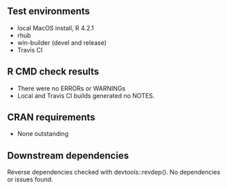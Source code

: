 ## Test environments
* local MacOS install, R 4.2.1
* rhub
* win-builder (devel and release)
* Travis CI

## R CMD check results
* There were no ERRORs or WARNINGs
* Local and Travis CI builds generated no NOTES. 

## CRAN requirements
* None outstanding

## Downstream dependencies
Reverse dependencies checked with devtools::revdep(). No dependencies or issues found.

